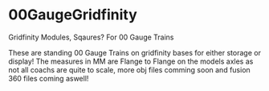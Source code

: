 # 00GaugeGridfinity
Gridfinity Modules, Sqaures? For 00 Gauge Trains

These are standing 00 Gauge Trains on gridfinity bases for either storage or display!
The measures in MM are Flange to Flange on the models axles as not all coachs are quite to scale, more obj files comming soon and fusion 360 files coming aswell!
